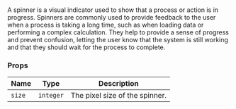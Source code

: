 # <flux-spinner/>

A spinner is a visual indicator used to show that a process or action is in progress. Spinners are
commonly used to provide feedback to the user when a process is taking a long time, such as when loading
data or performing a complex calculation. They help to provide a sense of progress and prevent confusion,
letting the user know that the system is still working and that they should wait for the process to complete.

### Props

| Name   | Type      | Description                    |
|--------|-----------|--------------------------------|
| `size` | `integer` | The pixel size of the spinner. |
